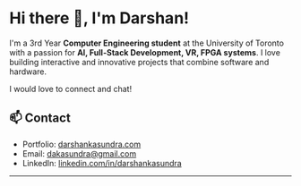 # Hi there 👋, I'm Darshan!

I'm a 3rd Year **Computer Engineering student** at the University of Toronto with a passion for **AI, Full-Stack Development, VR, FPGA systems**. I love building interactive and innovative projects that combine software and hardware.

I would love to connect and chat!

## 📫 Contact

- Portfolio: [darshankasundra.com](https://darshankasundra.com)  
- Email: [dakasundra@gmail.com](mailto:dakasundra@gmail.com)  
- LinkedIn: [linkedin.com/in/darshankasundra](https://linkedin.com/in/darshankasundra)

---
